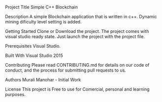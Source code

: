 Project Title
Simple C++ Blockchain

Description
A simple Blockchain application that is written in c++. Dynamic mining dificulty level setting is added.

Getting Started
Clone or Download the project. The project comes with visual studio ready state. Just launch the project with the project file.

Prerequisites
Visual Studio.

Built With 
Visual Studio 2015

Contributing
Please read CONTRIBUTING.md for details on our code of conduct, and the process for submitting pull requests to us.

Authors
Murali Manohar - Initial Work

License
This project is Free to use for Comercial, personal and learning purposes.
